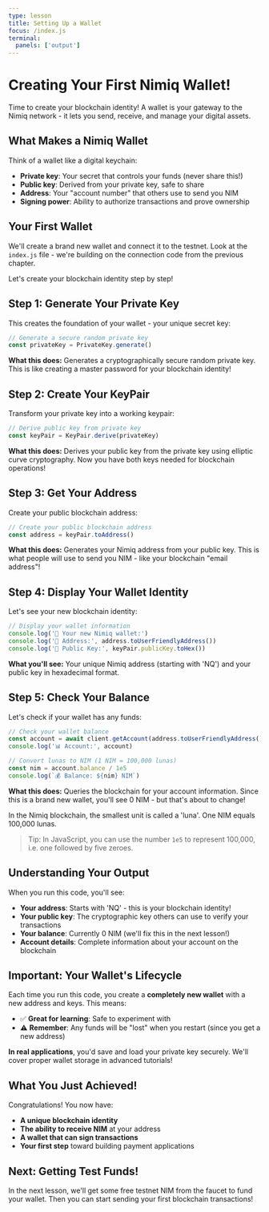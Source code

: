 ```yaml
---
type: lesson
title: Setting Up a Wallet
focus: /index.js
terminal:
  panels: ['output']
---
```


# Creating Your First Nimiq Wallet!

Time to create your blockchain identity! A wallet is your gateway to the Nimiq network - it lets you send, receive, and manage your digital assets.

## What Makes a Nimiq Wallet

Think of a wallet like a digital keychain:

- **Private key**: Your secret that controls your funds (never share this!)
- **Public key**: Derived from your private key, safe to share
- **Address**: Your "account number" that others use to send you NIM
- **Signing power**: Ability to authorize transactions and prove ownership

## Your First Wallet

We'll create a brand new wallet and connect it to the testnet. Look at the `index.js` file - we're building on the connection code from the previous chapter.

Let's create your blockchain identity step by step!

## Step 1: Generate Your Private Key

This creates the foundation of your wallet - your unique secret key:

```js
// Generate a secure random private key
const privateKey = PrivateKey.generate()
```

**What this does:** Generates a cryptographically secure random private key. This is like creating a master password for your blockchain identity!

## Step 2: Create Your KeyPair

Transform your private key into a working keypair:

```js
// Derive public key from private key
const keyPair = KeyPair.derive(privateKey)
```

**What this does:** Derives your public key from the private key using elliptic curve cryptography. Now you have both keys needed for blockchain operations!

## Step 3: Get Your Address

Create your public blockchain address:

```js
// Create your public blockchain address
const address = keyPair.toAddress()
```

**What this does:** Generates your Nimiq address from your public key. This is what people will use to send you NIM - like your blockchain "email address"!

## Step 4: Display Your Wallet Identity

Let's see your new blockchain identity:

```js
// Display your wallet information
console.log('🎉 Your new Nimiq wallet:')
console.log('📍 Address:', address.toUserFriendlyAddress())
console.log('🔐 Public Key:', keyPair.publicKey.toHex())
```

**What you'll see:** Your unique Nimiq address (starting with 'NQ') and your public key in hexadecimal format.

## Step 5: Check Your Balance

Let's check if your wallet has any funds:

```js
// Check your wallet balance
const account = await client.getAccount(address.toUserFriendlyAddress())
console.log('📊 Account:', account)

// Convert lunas to NIM (1 NIM = 100,000 lunas)
const nim = account.balance / 1e5
console.log(`💰 Balance: ${nim} NIM`)
```

**What this does:** Queries the blockchain for your account information. Since this is a brand new wallet, you'll see 0 NIM - but that's about to change!

In the Nimiq blockchain, the smallest unit is called a 'luna'. One NIM equals 100,000 lunas.

> Tip: In JavaScript, you can use the number `1e5` to represent 100,000, i.e. one followed by five zeroes.

## Understanding Your Output

When you run this code, you'll see:

- **Your address**: Starts with 'NQ' - this is your blockchain identity!
- **Your public key**: The cryptographic key others can use to verify your transactions
- **Your balance**: Currently 0 NIM (we'll fix this in the next lesson!)
- **Account details**: Complete information about your account on the blockchain

## Important: Your Wallet's Lifecycle

Each time you run this code, you create a **completely new wallet** with a new address and keys. This means:

- ✅ **Great for learning**: Safe to experiment with
- ⚠️ **Remember**: Any funds will be "lost" when you restart (since you get a new address)

**In real applications**, you'd save and load your private key securely. We'll cover proper wallet storage in advanced tutorials!

## What You Just Achieved!

Congratulations! You now have:

- **A unique blockchain identity**
- **The ability to receive NIM** at your address
- **A wallet that can sign transactions**
- **Your first step** toward building payment applications

## Next: Getting Test Funds!

In the next lesson, we'll get some free testnet NIM from the faucet to fund your wallet. Then you can start sending your first blockchain transactions!
